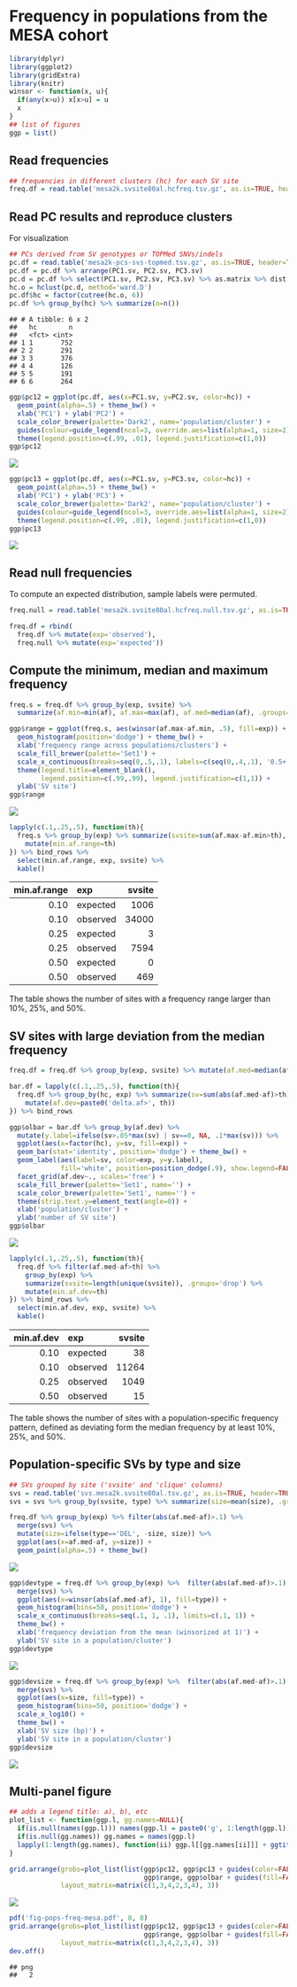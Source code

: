 Frequency in populations from the MESA cohort
================

``` r
library(dplyr)
library(ggplot2)
library(gridExtra)
library(knitr)
winsor <- function(x, u){
  if(any(x>u)) x[x>u] = u
  x
}
## list of figures
ggp = list()
```

## Read frequencies

``` r
## frequencies in different clusters (hc) for each SV site
freq.df = read.table('mesa2k.svsite80al.hcfreq.tsv.gz', as.is=TRUE, header=TRUE)
```

## Read PC results and reproduce clusters

For visualization

``` r
## PCs derived from SV genotypes or TOPMed SNVs/indels
pc.df = read.table('mesa2k-pcs-svs-topmed.tsv.gz', as.is=TRUE, header=TRUE)
pc.df = pc.df %>% arrange(PC1.sv, PC2.sv, PC3.sv)
pc.d = pc.df %>% select(PC1.sv, PC2.sv, PC3.sv) %>% as.matrix %>% dist
hc.o = hclust(pc.d, method='ward.D')
pc.df$hc = factor(cutree(hc.o, 6))
pc.df %>% group_by(hc) %>% summarize(n=n())
```

    ## # A tibble: 6 x 2
    ##   hc        n
    ##   <fct> <int>
    ## 1 1       752
    ## 2 2       291
    ## 3 3       376
    ## 4 4       126
    ## 5 5       191
    ## 6 6       264

``` r
ggp$pc12 = ggplot(pc.df, aes(x=PC1.sv, y=PC2.sv, color=hc)) +
  geom_point(alpha=.5) + theme_bw() +
  xlab('PC1') + ylab('PC2') +
  scale_color_brewer(palette='Dark2', name='population/cluster') +
  guides(colour=guide_legend(ncol=3, override.aes=list(alpha=1, size=2))) + 
  theme(legend.position=c(.99, .01), legend.justification=c(1,0))
ggp$pc12
```

![](pops-freq-mesa_files/figure-gfm/pcs-1.png)<!-- -->

``` r
ggp$pc13 = ggplot(pc.df, aes(x=PC1.sv, y=PC3.sv, color=hc)) +
  geom_point(alpha=.5) + theme_bw() + 
  xlab('PC1') + ylab('PC3') +
  scale_color_brewer(palette='Dark2', name='population/cluster') +
  guides(colour=guide_legend(ncol=3, override.aes=list(alpha=1, size=2))) + 
  theme(legend.position=c(.99, .01), legend.justification=c(1,0))
ggp$pc13
```

![](pops-freq-mesa_files/figure-gfm/pcs-2.png)<!-- -->

## Read null frequencies

To compute an expected distribution, sample labels were permuted.

``` r
freq.null = read.table('mesa2k.svsite80al.hcfreq.null.tsv.gz', as.is=TRUE, header=TRUE)

freq.df = rbind(
  freq.df %>% mutate(exp='observed'),
  freq.null %>% mutate(exp='expected'))
```

## Compute the minimum, median and maximum frequency

``` r
freq.s = freq.df %>% group_by(exp, svsite) %>%
  summarize(af.min=min(af), af.max=max(af), af.med=median(af), .groups='drop')

ggp$range = ggplot(freq.s, aes(winsor(af.max-af.min, .5), fill=exp)) +
  geom_histogram(position='dodge') + theme_bw() +
  xlab('frequency range across populations/clusters') +
  scale_fill_brewer(palette='Set1') +
  scale_x_continuous(breaks=seq(0,.5,.1), labels=c(seq(0,.4,.1), '0.5+')) + 
  theme(legend.title=element_blank(),
        legend.position=c(.99,.99), legend.justification=c(1,1)) + 
  ylab('SV site')
ggp$range
```

![](pops-freq-mesa_files/figure-gfm/freqmmm-1.png)<!-- -->

``` r
lapply(c(.1,.25,.5), function(th){
  freq.s %>% group_by(exp) %>% summarize(svsite=sum(af.max-af.min>th), .groups='drop') %>% 
    mutate(min.af.range=th)
}) %>% bind_rows %>%
  select(min.af.range, exp, svsite) %>%
  kable()
```

| min.af.range | exp      | svsite |
| -----------: | :------- | -----: |
|         0.10 | expected |   1006 |
|         0.10 | observed |  34000 |
|         0.25 | expected |      3 |
|         0.25 | observed |   7594 |
|         0.50 | expected |      0 |
|         0.50 | observed |    469 |

The table shows the number of sites with a frequency range larger than
10%, 25%, and 50%.

## SV sites with large deviation from the median frequency

``` r
freq.df = freq.df %>% group_by(exp, svsite) %>% mutate(af.med=median(af))

bar.df = lapply(c(.1,.25,.5), function(th){
  freq.df %>% group_by(hc, exp) %>% summarize(sv=sum(abs(af.med-af)>th), .groups='drop') %>% 
    mutate(af.dev=paste0('delta.af>', th))
}) %>% bind_rows

ggp$olbar = bar.df %>% group_by(af.dev) %>%
  mutate(y.label=ifelse(sv>.05*max(sv) | sv==0, NA, .1*max(sv))) %>% 
  ggplot(aes(x=factor(hc), y=sv, fill=exp)) + 
  geom_bar(stat='identity', position='dodge') + theme_bw() +
  geom_label(aes(label=sv, color=exp, y=y.label),
             fill='white', position=position_dodge(.9), show.legend=FALSE) + 
  facet_grid(af.dev~., scales='free') + 
  scale_fill_brewer(palette='Set1', name='') + 
  scale_color_brewer(palette='Set1', name='') +
  theme(strip.text.y=element_text(angle=0)) + 
  xlab('population/cluster') +
  ylab('number of SV site')
ggp$olbar
```

![](pops-freq-mesa_files/figure-gfm/popspec-1.png)<!-- -->

``` r
lapply(c(.1,.25,.5), function(th){
  freq.df %>% filter(af.med-af>th) %>%
    group_by(exp) %>%
    summarize(svsite=length(unique(svsite)), .groups='drop') %>% 
    mutate(min.af.dev=th)
}) %>% bind_rows %>%
  select(min.af.dev, exp, svsite) %>%
  kable()
```

| min.af.dev | exp      | svsite |
| ---------: | :------- | -----: |
|       0.10 | expected |     38 |
|       0.10 | observed |  11264 |
|       0.25 | observed |   1049 |
|       0.50 | observed |     15 |

The table shows the number of sites with a population-specific frequency
pattern, defined as deviating form the median frequency by at least 10%,
25%, and 50%.

## Population-specific SVs by type and size

``` r
## SVs grouped by site ('svsite' and 'clique' columns)
svs = read.table('svs.mesa2k.svsite80al.tsv.gz', as.is=TRUE, header=TRUE)
svs = svs %>% group_by(svsite, type) %>% summarize(size=mean(size), .groups='drop')

freq.df %>% group_by(exp) %>% filter(abs(af.med-af)>.1) %>% 
  merge(svs) %>%
  mutate(size=ifelse(type=='DEL', -size, size)) %>% 
  ggplot(aes(x=af.med-af, y=size)) +
  geom_point(alpha=.5) + theme_bw()
```

![](pops-freq-mesa_files/figure-gfm/popspec_type_size-1.png)<!-- -->

``` r
ggp$devtype = freq.df %>% group_by(exp) %>%  filter(abs(af.med-af)>.1) %>% 
  merge(svs) %>%
  ggplot(aes(x=winsor(abs(af.med-af), 1), fill=type)) +
  geom_histogram(bins=50, position='dodge') +
  scale_x_continuous(breaks=seq(.1, 1, .1), limits=c(.1, 1)) + 
  theme_bw() +
  xlab('frequency deviation from the mean (winsorized at 1)') +
  ylab('SV site in a population/cluster')
ggp$devtype
```

![](pops-freq-mesa_files/figure-gfm/popspec_type_size-2.png)<!-- -->

``` r
ggp$devsize = freq.df %>% group_by(exp) %>%  filter(abs(af.med-af)>.1) %>% 
  merge(svs) %>%
  ggplot(aes(x=size, fill=type)) +
  geom_histogram(bins=50, position='dodge') +
  scale_x_log10() + 
  theme_bw() +
  xlab('SV size (bp)') +
  ylab('SV site in a population/cluster')
ggp$devsize
```

![](pops-freq-mesa_files/figure-gfm/popspec_type_size-3.png)<!-- -->

## Multi-panel figure

``` r
## adds a legend title: a), b), etc
plot_list <- function(ggp.l, gg.names=NULL){
  if(is.null(names(ggp.l))) names(ggp.l) = paste0('g', 1:length(ggp.l))
  if(is.null(gg.names)) gg.names = names(ggp.l)
  lapply(1:length(gg.names), function(ii) ggp.l[[gg.names[ii]]] + ggtitle(paste0(letters[ii], ')')))
}

grid.arrange(grobs=plot_list(list(ggp$pc12, ggp$pc13 + guides(color=FALSE),
                                  ggp$range, ggp$olbar + guides(fill=FALSE))),
             layout_matrix=matrix(c(1,3,4,2,3,4), 3))
```

![](pops-freq-mesa_files/figure-gfm/fig-1.png)<!-- -->

``` r
pdf('fig-pops-freq-mesa.pdf', 8, 8)
grid.arrange(grobs=plot_list(list(ggp$pc12, ggp$pc13 + guides(color=FALSE),
                                  ggp$range, ggp$olbar + guides(fill=FALSE))),
             layout_matrix=matrix(c(1,3,4,2,3,4), 3))
dev.off()
```

    ## png 
    ##   2
